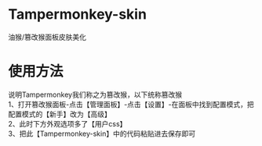 # Tampermonkey-skin
油猴/篡改猴面板皮肤美化 

# 使用方法
说明Tampermonkey我们称之为篡改猴，以下统称篡改猴<br/>
1、打开篡改猴面板-点击【管理面板】-点击【设置】-在面板中找到配置模式，把配置模式的【新手】改为【高级】<br/>
2、此时下方外观选项多了【用户css】<br/>
3、把此【Tampermonkey-skin】中的代码粘贴进去保存即可<br/>
